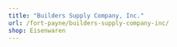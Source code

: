 ```yaml
---
title: "Builders Supply Company, Inc."
url: /fort-payne/builders-supply-company-inc/
shop: Eisenwaren
---
```

